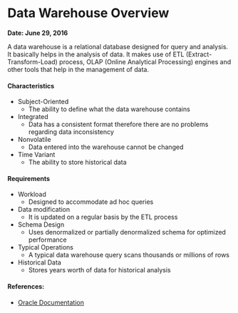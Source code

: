 # Data Warehouse Overview

**Date: June 29, 2016**

A data warehouse is a relational database designed for query and analysis. It basically helps in the analysis of data. It makes use of ETL (Extract-Transform-Load) process, OLAP (Online Analytical Processing) engines and other tools that help in the management of data.

#### Characteristics
- Subject-Oriented
    - The ability to define what the data warehouse contains
- Integrated
    - Data has a consistent format therefore there are no problems regarding data inconsistency
- Nonvolatile
    - Data entered into the warehouse cannot be changed
- Time Variant
    - The ability to store historical data

#### Requirements
- Workload
    - Designed to accommodate ad hoc queries
- Data modification
    - It is updated on a regular basis by the ETL process
- Schema Design
    - Uses denormalized or partially denormalized schema for optimized performance
- Typical Operations
    - A typical data warehouse query scans thousands or millions of rows
- Historical Data
    - Stores years worth of data for historical analysis

#### References:
- [Oracle Documentation](https://docs.oracle.com/cd/B10501_01/server.920/a96520/concept.htm#50413)
